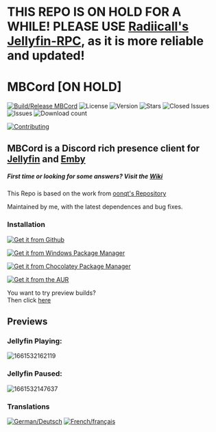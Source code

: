 # THIS REPO IS ON HOLD FOR A WHILE! PLEASE USE [Radiicall's Jellyfin-RPC](https://github.com/Radiicall/jellyfin-rpc), as it is more reliable and updated!

# MBCord [ON HOLD]

[![Build/Release MBCord](https://img.shields.io/github/actions/workflow/status/SandwichFox/MBCord/build.yml?label=Build%20MBCord&logo=GitHub&style=for-the-badge)](https://github.com/SandwichFox/MBCord/actions/workflows/build.yml) 
![License](https://img.shields.io/github/license/SandwichFox/MBCord?style=for-the-badge) 
![Version](https://img.shields.io/github/v/release/SandwichFox/MBCord?style=for-the-badge)
![Stars](https://img.shields.io/github/stars/SandwichFox/MBCord?logo=&style=for-the-badge) 
![Closed Issues](https://img.shields.io/github/issues-closed-raw/SandwichFox/MBCord?color=green&&style=for-the-badge) 
![Issues](https://img.shields.io/github/issues-raw/SandwichFox/MBCord?&color=red&style=for-the-badge) 
![Download count](https://img.shields.io/github/downloads/SandwichFox/MBCord/total?style=for-the-badge)

[![Contributing](https://img.shields.io/badge/Contributing-100000?style=for-the-badge&logo=github)](CONTRIBUTING.md)

## MBCord is a Discord rich presence client for [Jellyfin](https://jellyfin.org) and [Emby](https://emby.media/)
##### First time or looking for some answers? Visit the [Wiki](https://github.com/SandwichFox/MBCord/wiki)


This Repo is based on the work from [oonqt's Repository](https://github.com/oonqt/MBCord)

Maintained by me, with the latest dependences and bug fixes.


### Installation

[![Get it from Github](https://img.shields.io/badge/Get_It_From_GitHub-100000?style=for-the-badge&logo=github&logoColor=white)](https://github.com/SandwichFox/MBCord/releases/latest)

[![Get it from Windows Package Manager](https://img.shields.io/badge/-get%20it%20from%20Winget-black?style=for-the-badge&logo=windows11&logoColor=blue)](https://winstall.app/apps/SandwichFox.mbcord)

[![Get it from Chocolatey Package Manager](https://img.shields.io/badge/-get%20it%20from%20Chocolatey-black?style=for-the-badge&logo=chocolatey)](https://community.chocolatey.org/packages/mbcord)

<!---
[![Get it from Flathub](https://img.shields.io/badge/Get%20it%20from%20Flathub-black?style=for-the-badge&logo=flathub)]()
!---->

[![Get it from the AUR](https://img.shields.io/badge/Get%20it%20from%20the%20aur%20(Not%20Maintained%20by%20me)-black?style=for-the-badge&logo=archlinux)](https://aur.archlinux.org/packages/mbcord-appimage) 


You want to try preview builds? \
Then click [here](https://github.com/SandwichFox/MBCord/actions/workflows/build.yml)

## Previews

### Jellyfin Playing:

![1661532162119](image/README/1661532162119.png)

### Jellyfin Paused:

![1661532147637](image/README/1661532147637.png)


### Translations

[![German/Deutsch](https://img.shields.io/badge/-German%2FDeutsch-black?style=for-the-badge&logo=googletranslate&logoColor=white)](translation/README-DE.md)
[![French/français](https://img.shields.io/badge/-French%2FFRANCAIS-black?style=for-the-badge&logo=googletranslate&logoColor=white)](translation/README-FR.md)


